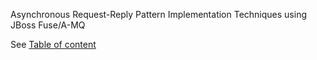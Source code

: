 Asynchronous Request-Reply Pattern Implementation Techniques using JBoss Fuse/A-MQ

See [Table of content](toc.adoc)
